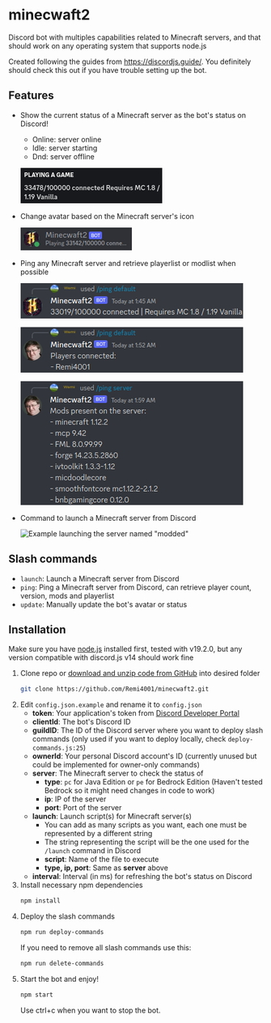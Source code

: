 # minecwaft2

Discord bot with multiples capabilities related to Minecraft servers, and that should work on any operating system that supports node.js

Created following the guides from https://discordjs.guide/. You definitely should check this out if you have trouble setting up the bot.

## Features

- Show the current status of a Minecraft server as the bot's status on Discord!
    - Online: server online
    - Idle: server starting
    - Dnd: server offline

    ![](img/status.png "Example using mc.hypixel.net as the server")
- Change avatar based on the Minecraft server's icon

    ![](img/avatar.png "Example using mc.hypixel.net as the server")
- Ping any Minecraft server and retrieve playerlist or modlist when possible

    ![](img/ping1.png "Example of /ping default using mc.hypixel.net as the default server")

    ![](img/ping2.png "Example of playerlist")

    ![](img/ping3.png "Example of modlist")
- Command to launch a Minecraft server from Discord

    ![](img/launch.png "Example launching the server named \"modded\"")

## Slash commands
- `launch`: Launch a Minecraft server from Discord
- `ping`: Ping a Minecraft server from Discord, can retrieve player count, version, mods and playerlist
- `update`: Manually update the bot's avatar or status

## Installation

Make sure you have [node.js](https://nodejs.org/) installed first, tested with v19.2.0, but any version compatible with discord.js v14 should work fine

1. Clone repo or [download and unzip code from GitHub](https://github.com/Remi4001/minecwaft2/archive/refs/heads/main.zip) into desired folder
    ```sh
    git clone https://github.com/Remi4001/minecwaft2.git
    ```
2. Edit `config.json.example` and rename it to `config.json`
    - **token**: Your application's token from [Discord Developer Portal](https://discord.com/developers/applications)
    - **clientId**: The bot's Discord ID
    - **guildID**: The ID of the Discord server where you want to deploy slash commands (only used if you want to deploy locally, check `deploy-commands.js:25`)
    - **ownerId**: Your personal Discord account's ID (currently unused but could be implemented for owner-only commands)
    - **server**: The Minecraft server to check the status of
        - **type**: `pc` for Java Edition or `pe` for Bedrock Edition (Haven't tested Bedrock so it might need changes in code to work)
        - **ip**: IP of the server
        - **port**: Port of the server
    - **launch**: Launch script(s) for Minecraft server(s)
        - You can add as many scripts as you want, each one must be represented by a different string
        - The string representing the script will be the one used for the `/launch` command in Discord
        - **script**: Name of the file to execute
        - **type, ip, port**: Same as **server** above
    - **interval**: Interval (in ms) for refreshing the bot's status on Discord
3. Install necessary npm dependencies
    ```sh
    npm install
    ```
4. Deploy the slash commands
    ```sh
    npm run deploy-commands
    ```     
    If you need to remove all slash commands use this:
    ```sh
    npm run delete-commands
    ```
5. Start the bot and enjoy!
    ```sh
    npm start
    ```
    Use ctrl+c when you want to stop the bot.
